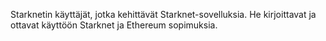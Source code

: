 Starknetin käyttäjät, jotka kehittävät Starknet-sovelluksia. He kirjoittavat ja ottavat käyttöön Starknet ja Ethereum sopimuksia.